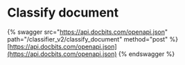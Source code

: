 # Classify document

{% swagger src="https://api.docbits.com/openapi.json" path="/classifier_v2/classify_document" method="post" %}
[https://api.docbits.com/openapi.json](https://api.docbits.com/openapi.json)
{% endswagger %}

